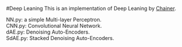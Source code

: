 #Deep Leaning
This is an implementation of Deep Leaning by [Chainer](http://chainer.org).  

NN.py: a simple Multi-layer Perceptron.  
CNN.py: Convolutional Neural Network.  
dAE.py: Denoising Auto-Encoders.  
SdAE.py: Stacked Denoising Auto-Encoders.
